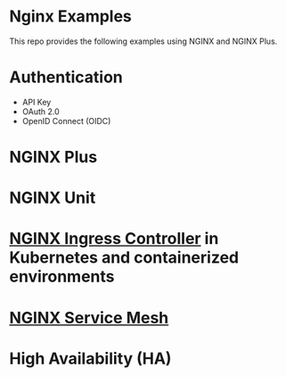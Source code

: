 # Nginx Examples
This repo provides the following examples using NGINX and NGINX Plus.

# Authentication
  - API Key
  - OAuth 2.0
  - OpenID Connect (OIDC)
  
# NGINX Plus

# NGINX Unit

# [NGINX Ingress Controller](https://www.nginx.com/products/nginx-ingress-controller/) in Kubernetes and containerized environments

# [NGINX Service Mesh](https://www.nginx.com/blog/introducing-nginx-service-mesh/)

# High Availability (HA)

